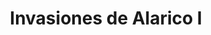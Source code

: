 ﻿---
title: "Invasiones de Alarico I"
permalink: periodes_874.html
layout: periode
dataInici: 395
dataFi: 410
sidebar: periodes
pares:
  - id: 118
    title: "Bajo Imperio Romano"
    dataInici: "(284)"
    dataFi: "(476)"

fills:
jocsPrincipals:
jocsEscenaris:
jocsEpoca:
  - title: "Anachronism"
    bggId: 14038
    escenari: "Alarich"
    dataInici: 
    dataFi: 

jocsEpocaEscenaris:
  - title: "Historia Romana"
    bggId: 42481
    escenari: "Alaric at the Gates"
    dataInici: 407-03
    dataFi: 410-12

---
